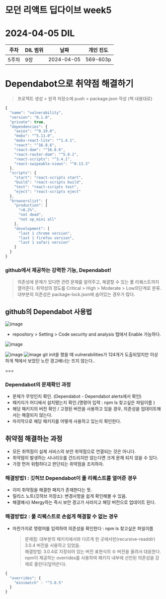 # 모던 리액트 딥다이브 week5
# 2024-04-05 DIL

|주차|DIL 범위|날짜|개인 진도|
|------|---|---|---|
| 5주차 |9장|2024-04-05|569-603p|


# Dependabot으로 취약점 해결하기

> 프로젝트 생성 > 원격 저장소에 push > package.json 작성 (책 내용대로)

```jsx
{
  "name": "vulnerability",
  "version": "0.1.0",
  "private": true,
  "dependencies": {
    "axios": "^0.19.0",
    "mobx": "^5.11.0",
    "mobx-react-lite": "^1.4.1",
    "react": "^16.8.6",
    "react-dom": "^16.8.6",
    "react-router-dom": "^5.0.1",
    "react-scripts": "^3.4.1",
    "react-swipeable-views": "^0.13.3"
  },
  "scripts": {
    "start": "react-scripts start",
    "build": "react-scripts build",
    "test": "react-scripts test",
    "eject": "react-scripts eject"
  },
  "browserslist": {
    "production": [
      ">0.2%",
      "not dead",
      "not op_mini all"
    ],
    "development": [
      "last 1 chrome version",
      "last 1 firefox version",
      "last 1 safari version"
    ]
  }
}
```

### github에서 제공하는 강력한 기능, Dependabot!

> 의존성에 문제가 있다면 관련 문제를 알려주고, 해결할 수 있는 풀 리퀘스트까지 열어준다.
> 취약성의 정도를 Critical > High > Moderate > Low의단계로 분류.
> 대부분의 의존성은 package-lock.json에 숨어있는 경우가 많다.

## github의 Dependabot 사용법
![image](https://github.com/monthly-cs/2024-03-modern-react-deep-dive/assets/116958681/e7965777-0e80-40fa-a5ae-68382213cd40)
- repository > Setting > Code security and analysis 탭에서 Enable 가능하다.

![image](https://github.com/monthly-cs/2024-03-modern-react-deep-dive/assets/116958681/d92f0998-dde1-42fb-bf77-3fb34bd38384)


![image](https://github.com/monthly-cs/2024-03-modern-react-deep-dive/assets/116958681/15513a6c-e0a3-4294-a02b-e113a35998fe)
![image](https://github.com/monthly-cs/2024-03-modern-react-deep-dive/assets/116958681/0daf6123-a970-4a2d-9133-46992fa80e04)
git init을 했을 때 vulnerabilities가 124개가 도출되었지만 이상하게 책에서 보았던 노란 경고배너는 뜨지 않는다..

===

### Dependabot의 문제확인 과정

- 문제가 무엇인지 확인. (Dependabot - Dependabot alerts에서 확인)
- 패키지가 어디에서 설치됐는지 확인.(명령어 입력 : npm ls 찾고싶은 파일이름 )
- 해당 패키지의 버전 확인 / 고정된 버전을 사용하고 있을 경우, 의존성을 업데이트해서는 해결되지 않는다.
- 마지막으로 해당 패키지를 어떻게 사용하고 있는지 확인한다.

## 취약점 해결하는 과정

- 모든 취역점이 실제 서비스의 보안 취약점으로 연결되는 것은 아니다.
- 취약점이 발생하는 시나리오를 건드리지만 않는다면 크게 문제 되지 않을 수 있다.
- 가장 먼저 위험하다고 판단되는 취약점을 조치하자.

### 해결방법1 : 깃허브 Dependabot이 풀 리퀘스트를 열어준 경우

- 이미 취약점을 해결한 패치가 존재한다는 뜻.
- 릴리스 노트(깃허브 저장소): 변경사항을 쉽게 확인해볼 수 있음.
- 해결예시) Mergy하는 즉시 보안 경고가 사라지고 해당 버전으로 업데이트 된다.

### 해결방법2 : 풀 리퀘스트로 손쉽게 해결할 수 없는 경우 

- 마찬가지로 명령어를 입력하여 의존성을 확인한다 : npm ls 찾고싶은 파일이름
  > 문제점: 대부분의 패키지에서와 다르게 한 곳에서만(recursive-readdir) 3.0.4 버전을 사용하고 있었음.<br>
  > 해결방법: 3.0.4로 지정되어 있는 버전 표현식의 수 버전을 올려서 대응한다.<br>
  > npm이 제공하는 overrides를 사용하여 패키지 내부에 선언된 의존성을 강제로 올린다(덮어쓴다).
  
  
```jsx
{
  "overrides": {
    "minimatch" : "^3.0.5"
  }
}
```
